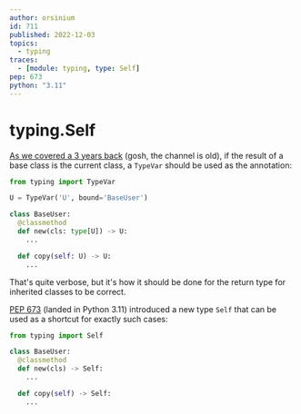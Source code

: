 ```yaml
---
author: orsinium
id: 711
published: 2022-12-03
topics:
  - typing
traces:
  - [module: typing, type: Self]
pep: 673
python: "3.11"
---
```


# typing.Self

[As we covered a 3 years back](https://t.me/pythonetc/451) (gosh, the channel is old), if the result of a base class is the current class, a `TypeVar` should be used as the annotation:

```python
from typing import TypeVar

U = TypeVar('U', bound='BaseUser')

class BaseUser:
  @classmethod
  def new(cls: type[U]) -> U:
    ...

  def copy(self: U) -> U:
    ...
```

That's quite verbose, but it's how it should be done for the return type for inherited classes to be correct.

[PEP 673](https://peps.python.org/pep-0673/) (landed in Python 3.11) introduced a new type `Self` that can be used as a shortcut for exactly such cases:

```python
from typing import Self

class BaseUser:
  @classmethod
  def new(cls) -> Self:
    ...

  def copy(self) -> Self:
    ...
```
